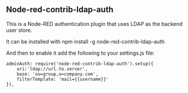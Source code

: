 Node-red-contrib-ldap-auth
--------------------------

This is a Node-RED authentication plugin that uses LDAP as the backend user store.

It can be installed with 
    npm install -g node-red-contrib-ldap-auth

And then to enable it add the following to your settings.js file:

    adminAuth: require('node-red-contrib-ldap-auth').setup({
		uri:'ldap://url.to.server', 
		base: 'ou=group,o=company.com', 
		filterTemplate: 'mail={{username}}'
	}),